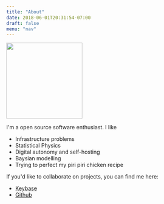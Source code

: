 ```yaml
---
title: "About"
date: 2018-06-01T20:31:54-07:00
draft: false
menu: "nav"
---
```


<img width="200px" src="/img/me.png"></img>

I'm a open source software enthusiast. I like

* Infrastructure problems
* Statistical Physics
* Digital autonomy and self-hosting
* Baysian modelling
* Trying to perfect my piri piri chicken recipe

If you'd like to collaborate on projects, you can find me here:

* [Keybase](https://keybase.io/nfsmith)
* [Github](https://github.com/nsmith5)

